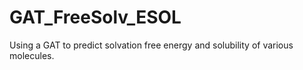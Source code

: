 # GAT_FreeSolv_ESOL
Using a GAT to predict solvation free energy and solubility of various molecules.
